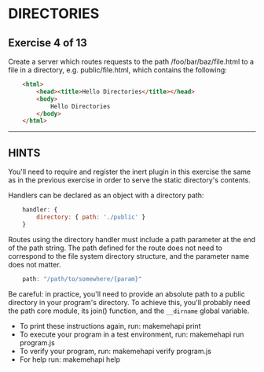 # DIRECTORIES
## Exercise 4 of 13

Create a server which routes requests to the path /foo/bar/baz/file.html to a
file in a directory, e.g. public/file.html, which contains the following:
```html
    <html>
        <head><title>Hello Directories</title></head>
        <body>
            Hello Directories
        </body>
    </html>
```
---
## HINTS

You'll need to require and register the inert plugin in this exercise the
same as in the previous exercise in order to serve the static directory's
contents.

Handlers can be declared as an object with a directory path:
```javascript
    handler: {
        directory: { path: './public' }
    }
```
Routes using the directory handler must include a path parameter at the end of
the path string. The path defined for the route does not need to correspond to
the file system directory structure, and the parameter name does not matter.
```javascript
    path: "/path/to/somewhere/{param}"
```
Be careful: in practice, you'll need to provide an absolute path to a
public directory in your program's directory.  To achieve this, you'll
probably need the path core module, its join() function, and the
`__dirname` global variable.


* To print these instructions again, run: makemehapi print
* To execute your program in a test environment, run: makemehapi run program.js
* To verify your program, run: makemehapi verify program.js
* For help run: makemehapi help

